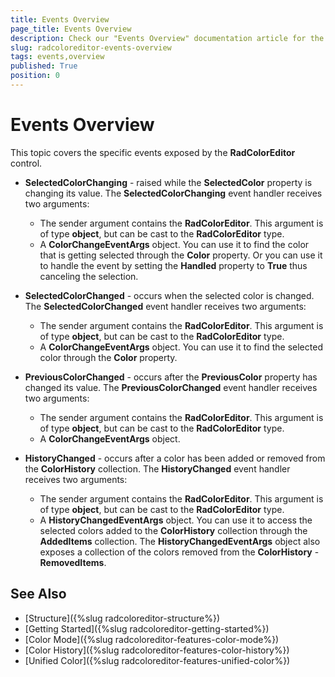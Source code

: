 ```yaml
---
title: Events Overview
page_title: Events Overview
description: Check our "Events Overview" documentation article for the RadColorEditor WPF control.
slug: radcoloreditor-events-overview
tags: events,overview
published: True
position: 0
---
```


# Events Overview

This topic covers the specific events exposed by the __RadColorEditor__ control. 

* __SelectedColorChanging__ - raised while the __SelectedColor__ property is changing its value. The __SelectedColorChanging__ event handler receives two arguments: 
	* The sender argument contains the __RadColorEditor__. This argument is of type __object__, but can be cast to the __RadColorEditor__ type. 
	* A __ColorChangeEventArgs__ object. You can use it to find the color that is getting selected through the __Color__ property. Or you can use it to handle the event by setting the __Handled__ property to __True__ thus canceling the selection.						

* __SelectedColorChanged__ - occurs when the selected color is changed. The __SelectedColorChanged__ event handler receives two arguments:						
	* The sender argument contains the __RadColorEditor__. This argument is of type __object__, but can be cast to the __RadColorEditor__ type. 
	* A __ColorChangeEventArgs__ object. You can use it to find the selected color through the __Color__ property. 							

* __PreviousColorChanged__ - occurs after the __PreviousColor__ property has changed its value. The __PreviousColorChanged__ event handler receives two arguments: 
	* The sender argument contains the __RadColorEditor__. This argument is of type __object__, but can be cast to the __RadColorEditor__ type.
	* A __ColorChangeEventArgs__ object. 							

* __HistoryChanged__ - occurs after a color has been added or removed from the __ColorHistory__ collection. The __HistoryChanged__ event handler receives two arguments:
	* The sender argument contains the __RadColorEditor__. This argument is of type __object__, but can be cast to the __RadColorEditor__ type.
	* A __HistoryChangedEventArgs__ object. You can use it to access the selected colors added to the __ColorHistory__ collection through the __AddedItems__ collection. The __HistoryChangedEventArgs__ object also exposes a collection of the colors removed from the __ColorHistory__ - __RemovedItems__.							

## See Also
 * [Structure]({%slug radcoloreditor-structure%})
 * [Getting Started]({%slug radcoloreditor-getting-started%})
 * [Color Mode]({%slug radcoloreditor-features-color-mode%})
 * [Color History]({%slug radcoloreditor-features-color-history%})
 * [Unified Color]({%slug radcoloreditor-features-unified-color%})